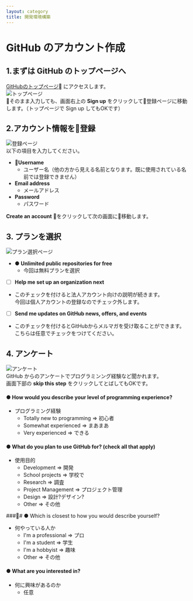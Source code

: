 ```yaml
---
layout: category
title: 開発環境構築
---
```


# GitHub のアカウント作成

## 1.まずは GitHub のトップページへ
[GitHubのトップページ](https://github.com) にアクセスします。  
![トップページ]({{site.baseurl}}/assets/images/GitHub/1.Built_for_developers.png "トップページ")  
そのまま入力しても、画面右上の **Sign up** をクリックして登録ページに移動します。（トップページで Sign up してもOKです）

## 2.アカウント情報を登録  

![登録ページ]({{site.baseurl}}/assets/images/GitHub/2.Join_GitHub.png "登録ページ")  
以下の項目を入力してください。
* **Username**
  * ユーザー名（他の方から見える名前となります。既に使用されている名前では登録できません）
* **Email address**
  * メールアドレス
* **Password**
  * パスワード

**Create an account** をクリックして次の画面に移動します。

## 3. プランを選択
![プラン選択ページ]({{site.baseurl}}/assets/images/GitHub/3.Welcome_to_GitHub_1.png "プラン選択ページ")  
 
- **● Unlimited public repositories for free**      
  - 今回は無料プランを選択

- [ ]  **Help me set up an organization next**
  - このチェックを付けると法人アカウント向けの説明が続きます。  
今回は個人アカウントの登録なのでチェック外します。

- [ ]  **Send me updates on GitHub news, offers, and events**
  - このチェックを付けるとGitHubからメルマガを受け取ることができます。  
こちらは任意でチェックをつけてください。

## 4.  アンケート
![アンケート]({{site.baseurl}}/assets/images/GitHub/3.Welcome_to_GitHub_2.png "アンケート")  
GitHub からのアンケートでプログラミンング経験など聞かれます。  
画面下部の **skip this step** をクリックしてとばしてもOKです。


#### ● How would you describe your level of programming experience?
* プログラミング経験
  - Totally new to programming  => 初心者
  - Somewhat experienced  => まあまあ
  - Very experienced  => できる

#### ● What do you plan to use GitHub for? (check all that apply)
* 使用目的
  - Development => 開発
  - School projects => 学校で
  - Research => 調査
  - Project Management => プロジェクト管理
  - Design => 設計?デザイン?
  - Other => その他

#### ● Which is closest to how you would describe yourself?
* 何やっている人か
  - I'm a professional => プロ
  - I'm a student => 学生
  - I'm a hobbyist => 趣味
  - Other => その他

#### ● What are you interested in?
* 何に興味があるのか
  - 任意


